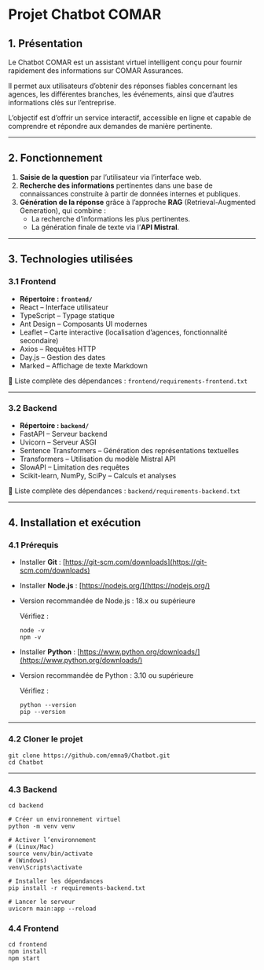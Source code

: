 # Projet Chatbot COMAR

## 1. Présentation

Le Chatbot COMAR est un assistant virtuel intelligent conçu pour fournir rapidement des informations sur COMAR Assurances.  

Il permet aux utilisateurs d’obtenir des réponses fiables concernant les agences, les différentes branches, les événements, ainsi que d’autres informations clés sur l’entreprise.  

L’objectif est d’offrir un service interactif, accessible en ligne et capable de comprendre et répondre aux demandes de manière pertinente.

---

## 2. Fonctionnement

1. **Saisie de la question** par l’utilisateur via l’interface web.  
2. **Recherche des informations** pertinentes dans une base de connaissances construite à partir de données internes et publiques.  
3. **Génération de la réponse** grâce à l’approche **RAG** (Retrieval-Augmented Generation), qui combine :  
   - La recherche d’informations les plus pertinentes.  
   - La génération finale de texte via l’**API Mistral**.

---

## 3. Technologies utilisées

### 3.1 Frontend

- **Répertoire : `frontend/`**  
- React – Interface utilisateur  
- TypeScript – Typage statique  
- Ant Design – Composants UI modernes  
- Leaflet – Carte interactive (localisation d’agences, fonctionnalité secondaire)  
- Axios – Requêtes HTTP  
- Day.js – Gestion des dates  
- Marked – Affichage de texte Markdown  

📄 Liste complète des dépendances : `frontend/requirements-frontend.txt`  

---

### 3.2 Backend

- **Répertoire : `backend/`**  
- FastAPI – Serveur backend  
- Uvicorn – Serveur ASGI  
- Sentence Transformers – Génération des représentations textuelles  
- Transformers – Utilisation du modèle Mistral API  
- SlowAPI – Limitation des requêtes  
- Scikit-learn, NumPy, SciPy – Calculs et analyses  

📄 Liste complète des dépendances : `backend/requirements-backend.txt`  

---

## 4. Installation et exécution

### 4.1 Prérequis
- Installer **Git** : [https://git-scm.com/downloads](https://git-scm.com/downloads)

- Installer **Node.js** : [https://nodejs.org/](https://nodejs.org/)  
- Version recommandée de Node.js : 18.x ou supérieure

  Vérifiez :  
  ```
  node -v
  npm -v
  ```
- Installer **Python** : [https://www.python.org/downloads/](https://www.python.org/downloads/)  
- Version recommandée de Python : 3.10 ou supérieure

  Vérifiez :  
  ```
  python --version
  pip --version
  ```
---

### 4.2 Cloner le projet

```
git clone https://github.com/emna9/Chatbot.git
cd Chatbot
```
---

### 4.3 Backend
```
cd backend

# Créer un environnement virtuel
python -m venv venv

# Activer l’environnement
# (Linux/Mac)
source venv/bin/activate
# (Windows)
venv\Scripts\activate

# Installer les dépendances
pip install -r requirements-backend.txt

# Lancer le serveur
uvicorn main:app --reload
```

### 4.4 Frontend
```
cd frontend
npm install
npm start
```